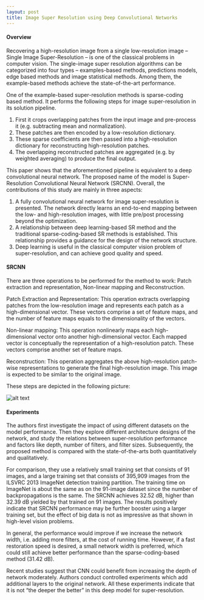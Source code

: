 ```yaml
---
layout: post
title: Image Super Resolution using Deep Convolutional Networks
---
```


#### Overview

Recovering a high-resolution image from a single low-resolution image – Single Image Super-Resolution – is one of the classical problems
in computer vision. The single-image super resolution algorithms can be categorized into four types – examples-based methods, predictions
models, edge based methods and image statistical methods. Among them, the example-based methods achieve the state-of-the-art performance.

One of the example-based super-resolution methods is sparse-coding based method. It performs the following steps for image super-resolution 
in its solution pipeline.

1.	First it crops overlapping patches from the input image and pre-process it (e.g. subtracting mean and normalization). 
2.	These patches are then encoded by a low-resolution dictionary. 
3.	These sparse coefficients are then passed into a high-resolution dictionary for reconstructing high-resolution patches. 
4.	The overlapping reconstructed patches are aggregated (e.g. by weighted averaging) to produce the final output. 

This paper shows that the aforementioned pipeline is equivalent to a deep convolutional neural network. The proposed name of the model is 
Super-Resolution Convolutional Neural Network (SRCNN). Overall, the contributions of this study are mainly in three aspects:

1.	A fully convolutional neural network for image super-resolution is presented. The network directly learns an end-to-end mapping between
the low- and high-resolution images, with little pre/post processing beyond the optimization.
2.	A relationship between deep learning-based SR method and the traditional sparse-coding-based SR methods is established. 
This relationship provides a guidance for the design of the network structure.
3.	Deep learning is useful in the classical computer vision problem of super-resolution, and can achieve good quality and speed.

#### SRCNN

There are three operations to be performed for the method to work: Patch extraction and representation, Non-linear mapping and 
Reconstruction.

Patch Extraction and Representation: This operation extracts overlapping patches from the low-resolution image and represents each patch 
as a high-dimensional vector. These vectors comprise a set of feature maps, and the number of feature maps equals to the dimensionality 
of the vectors.

Non-linear mapping: This operation nonlinearly maps each high-dimensional vector onto another high-dimensional vector. Each mapped vector 
is conceptually the representation of a high-resolution patch. These vectors comprise another set of feature maps.

Reconstruction: This operation aggregates the above high-resolution patch-wise representations to generate the final high-resolution image. 
This image is expected to be similar to the original image.

These steps are depicted in the following picture:

![alt text](https://hassanms.com/images/sr.png "SRCNN")

#### Experiments

The authors first investigate the impact of using different datasets on the model performance. Then they explore different architecture 
designs of the network, and study the relations between super-resolution performance and factors like depth, number of filters, and 
filter sizes. Subsequently, the proposed method is compared with the state-of-the-arts both quantitatively and qualitatively. 

For comparison, they use a relatively small training set that consists of 91 images, and a large training set that consists of 395,909 
images from the ILSVRC 2013 ImageNet detection training partition. The training time on ImageNet is about the same as on the 91-image 
dataset since the number of backpropagations is the same. The SRCNN achieves 32.52 dB, higher than 32.39 dB yielded by that trained 
on 91 images. The results positively indicate that SRCNN performance may be further booster using a larger training set, but the 
effect of big data is not as impressive as that shown in high-level vision problems.

In general, the performance would improve if we increase the network width, i.e. adding more filters, at the cost of running time. 
However, if a fast restoration speed is desired, a small network width is preferred, which could still achieve better performance 
than the sparse-coding-based method (31.42 dB).

Recent studies suggest that CNN could benefit from increasing the depth of network moderately. Authors conduct controlled experiments
which add additional layers to the original network. All these experiments indicate that it is not “the deeper the better” in this 
deep model for super-resolution.
